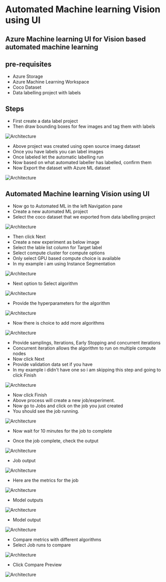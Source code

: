 # Automated Machine learning Vision using UI

## Azure Machine learning UI for Vision based automated machine learning

## pre-requisites

- Azure Storage
- Azure Machine Learning Workspace
- Coco Dataset
- Data labelling project with labels

## Steps

- First create a data label project
- Then draw bounding boxes for few images and tag them with labels

![Architecture](https://github.com/balakreshnan/Samples2022/blob/main/AzureML/images/automlvision1.jpg "Architecture")

- Above project was created using open source imaeg dataset
- Once you have labels you can label images
- Once labeled let the automatic labelling run
- Now based on what automated labeller has labelled, confirm them
- Now Export the dataset with Azure ML dataset

![Architecture](https://github.com/balakreshnan/Samples2022/blob/main/AzureML/images/automlvision2.jpg "Architecture")

## Automated Machine learning Vision using UI

- Now go to Automated ML in the left Navigation pane
- Create a new automated ML project
- Select the coco dataset that we exported from data labelling project

![Architecture](https://github.com/balakreshnan/Samples2022/blob/main/AzureML/images/automlvision3.jpg "Architecture")

- Then click Next
- Create a new experiment as below image
- Select the lable list column for Target label
- Select compute cluster for compute options
- Only select GPU based compute choice is available
- In my example i am using Instance Segmentation

![Architecture](https://github.com/balakreshnan/Samples2022/blob/main/AzureML/images/automlvision4.jpg "Architecture")

- Next option to Select algorithm

![Architecture](https://github.com/balakreshnan/Samples2022/blob/main/AzureML/images/automlvision5.jpg "Architecture")

- Provide the hyperparameters for the algorithm

![Architecture](https://github.com/balakreshnan/Samples2022/blob/main/AzureML/images/automlvision6.jpg "Architecture")

- Now there is choice to add more algorithms

![Architecture](https://github.com/balakreshnan/Samples2022/blob/main/AzureML/images/automlvision7.jpg "Architecture")

- Provide samplings, Iterations, Early Stopping and concurrent iterations
- Concurrent iteration allows the algorithm to run on multiple compute nodes
- Now click Next
- Provide validation data set if you have
- In my example i didn't have one so i am skipping this step and going to click Finish

![Architecture](https://github.com/balakreshnan/Samples2022/blob/main/AzureML/images/automlvision8.jpg "Architecture")

- Now click Finish
- Above process will create a new job/experiment.
- Now go to Jobs and click on the job you just created
- You should see the job running.

![Architecture](https://github.com/balakreshnan/Samples2022/blob/main/AzureML/images/automlvision9.jpg "Architecture")

- Now wait for 10 minutes for the job to complete

- Once the job complete, check the output

![Architecture](https://github.com/balakreshnan/Samples2022/blob/main/AzureML/images/automlvision10.jpg "Architecture")

- Job output

![Architecture](https://github.com/balakreshnan/Samples2022/blob/main/AzureML/images/automlvision13.jpg "Architecture")

- Here are the metrics for the job

![Architecture](https://github.com/balakreshnan/Samples2022/blob/main/AzureML/images/automlvision14.jpg "Architecture")

- Model outputs

![Architecture](https://github.com/balakreshnan/Samples2022/blob/main/AzureML/images/automlvision15.jpg "Architecture")

- Model output

![Architecture](https://github.com/balakreshnan/Samples2022/blob/main/AzureML/images/automlvision16.jpg "Architecture")

- Compare metrics with different algorithms
- Select Job runs to compare

![Architecture](https://github.com/balakreshnan/Samples2022/blob/main/AzureML/images/automlvision11.jpg "Architecture")

- Click Compare Preview

![Architecture](https://github.com/balakreshnan/Samples2022/blob/main/AzureML/images/automlvision12.jpg "Architecture")